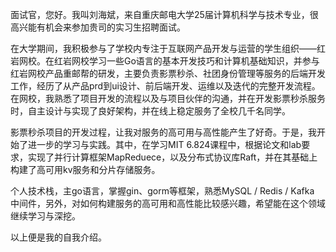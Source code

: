 面试官，您好。我叫刘海斌，来自重庆邮电大学25届计算机科学与技术专业，很高兴能有机会来参加贵司的实习生招聘面试。

在大学期间，我积极参与了学校内专注于互联网产品开发与运营的学生组织——红岩网校。在红岩网校学习一些Go语言的基本开发技巧和计算机基础知识，并参与红岩网校产品重邮帮的研发，主要负责影票秒杀、社团身份管理等服务的后端开发工作，经历了从产品prd到ui设计、前后端开发、运维以及迭代的完整开发流程。在网校，我熟悉了项目开发的流程以及与项目伙伴的沟通，并在开发影票秒杀服务时，自主设计与实现了良好架构，并在线上稳定服务了全校几千名同学。

影票秒杀项目的开发过程，让我对服务的高可用与高性能产生了好奇。于是，我开始了进一步的学习与实践。其中，在学习MIT 6.824课程中，根据论文和lab要求，实现了并行计算框架MapReduece，以及分布式协议库Raft，并在其基础上构建了高可用kv服务和分片存储服务。

个人技术栈，主go语言，掌握gin、gorm等框架，熟悉MySQL / Redis / Kafka 中间件，另外，对如何构建服务的高可用和高性能比较感兴趣，希望能在这个领域继续学习与深挖。

以上便是我的自我介绍。
